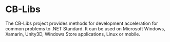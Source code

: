 # CB-Libs

The CB-Libs project provides methods for development acceleration for common problems to .NET Standard. It can be used on Microsoft Windows, Xamarin, Unity3D, Windows Store applications, Linux or mobile.